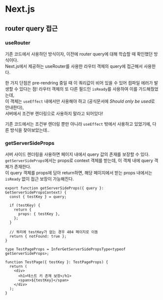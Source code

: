 # Next.js

## router query 접근

### useRouter

기존 코드에서 사용하던 방식이자, 이전에 router query에 대해 학습할 때 확인했던 방식이다.  
Next.js에서 제공하는 useRouter를 사용한 라우터 객체의 query에 접근해서 사용한다.

한 가지 단점은 pre-rendring 중일 때 이 쿼리값이 비어 있을 수 있어 컴파일 에러가 발생할 수 있다는 점!
라우터 객체의 또 다른 필드인 `isReady`를 사용하여 이를 가드해줬었는데,  
이 객체는 `useEffect` 내에서만 사용해야 하고 (공식문서에 *Should only be used*로 안내한다),  
서버에서 조건부 렌더링으로 사용하지 말라고 되어있다!

기존 코드에서는 조건부 렌더링 뿐만 아니라 `useEffect` 밖에서 사용하고 있었기에, 다른 방식을 찾아보았는데..

### getServerSideProps

서버 사이드 렌더링을 사용하면 페이지 내에서 query 값의 존재를 보장할 수 있다.  
`getServerSideProps`에서는 props로 context 객체를 받는데, 이 객체 내에 query 객체가 존재한다.  
이 query 객체를 props에 담아 return하면, 해당 페이지에서 받는 props 내에서는 `isReady` 없이 접근 보장이 가능해진다.

```tsx
export function getServerSideProps({ query }: GetServerSidePropsContext) {
  const { testKey } = query;

  if (testKey) {
    return {
      props: { testKey },
    };
  }

  // 쿼리에 testKey가 없는 경우 404 페이지로 이동
  return { notFound: true };
}

type TestPageProps = InferGetServerSidePropsType<typeof getServerSideProps>;

function TestPage({ testKey }: TestPageProps) {
  return (
    <div>
      <h1>테스트 키 존재 보장</h1>
      <span>${testKey}</span>
    </div>
  );
}
```
